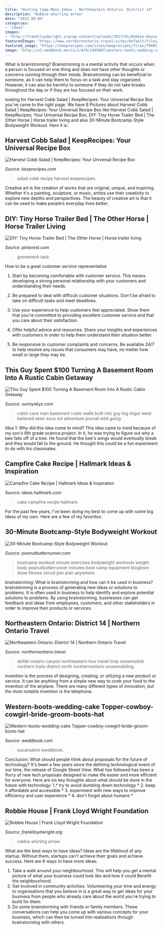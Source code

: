 ```yaml
---
title: "Hunting Camp Menu Ideas - Northeastern Ontario: District 14"
description: "Robbie whirling arrow"
date: "2022-09-05"
categories:
- "ideas"
images:
- "http://franklloydwright.org/wp-content/uploads/2017/01/Robbie-House.jpg"
featuredImage: "https://www.northernontario.travel/sites/default/files/styles/cover_proportional/public/229A9485.jpg?itok=jYr-y0wO"
featured_image: "https://keeprecipes.com/sites/keeprecipes/files/79005_1442514603_0.jpg"
image: "http://s3.weddbook.me/t1/2/4/9/2495807/western-boots-wedding-cake-topper-cowboy-cowgirl-bride-groom-boots-hat-rustic-wedding-decor-personalized-country-mr-and-mrs-hunting-horse.jpg"
---
```



What is brainstroming?
Brainstroming is a mental activity that occurs when a person is focused on one thing and does not have other thoughts or concerns running through their minds. Brainstroming can be beneficial to someone, as it can help them to focus on a task and stay organized. However, it can also be harmful to someone if they do not take breaks throughout the day or if they are too focused on their work.

	

		
looking for Harvest Cobb Salad | KeepRecipes: Your Universal Recipe Box you've came to the right page. We have 8 Pictures about Harvest Cobb Salad | KeepRecipes: Your Universal Recipe Box like Harvest Cobb Salad | KeepRecipes: Your Universal Recipe Box, DIY: Tiny Horse Trailer Bed | The Other Horse | Horse trailer living and also 30-Minute Bootcamp-Style Bodyweight Workout. Here it is:
		
    
## Harvest Cobb Salad | KeepRecipes: Your Universal Recipe Box

<img loading=lazy src="https://keeprecipes.com/sites/keeprecipes/files/79005_1442514603_0.jpg" onerror="this.onerror=null;this.src='https://tse1.mm.bing.net/th?id=OIP._P97GVqtou3up5u5WLK2ZQHaLO&amp;pid=15.1';" alt="Harvest Cobb Salad | KeepRecipes: Your Universal Recipe Box">

_Source: keeprecipes.com_

>salad cobb recipe harvest keeprecipes. 

	

Creative art is the creation of works that are original, unique, and inspiring. Whether it's a painting, sculpture, or music, artists use their creativity to explore new depths and perspectives. The beauty of creative art is that it can be used to make people’s everyday lives better.

    
## DIY: Tiny Horse Trailer Bed | The Other Horse | Horse Trailer Living

<img loading=lazy src="https://i.pinimg.com/originals/95/66/b6/9566b6478381899815996aacc0a666aa.jpg" onerror="this.onerror=null;this.src='https://tse1.mm.bing.net/th?id=OIP.wHt8Gnj8xGF8z2OJY0m4twHaLH&amp;pid=15.1';" alt="DIY: Tiny Horse Trailer Bed | The Other Horse | Horse trailer living">

_Source: pinterest.com_

>gooseneck tack. 

	

How to be a great customer service representative
1. Start by becoming comfortable with customer service. This means developing a strong personal relationship with your customers and understanding their needs.
2. Be prepared to deal with difficult customer situations. Don't be afraid to take on difficult tasks and meet deadlines.

3. Use your experience to help customers feel appreciated. Show them that you're committed to providing excellent customer service and that you care about their satisfaction.

4. Offer helpful advice and resources. Share your insights and experiences with customers in order to help them understand their situation better.

5. Be responsive to customer complaints and concerns. Be available 24/7 to help resolve any issues that consumers may have, no matter how small or large they may be.

    
## This Guy Spent $100 Turning A Basement Room Into A Rustic Cabin Getaway

<img loading=lazy src="https://www.sunnyskyz.com/uploads/2014/12/zzo7c-2.jpg" onerror="this.onerror=null;this.src='https://tse2.mm.bing.net/th?id=OIP.msaY3QxUq28eDaiESKf7ewHaFj&amp;pid=15.1';" alt="This Guy Spent $100 Turning A Basement Room Into A Rustic Cabin Getaway">

_Source: sunnyskyz.com_

>cabin cave man basement rustic walls built into guy log imgur west believed seen sous sol adventure journal wild going. 

	

Idea 1: Why did this idea come to mind?
This idea came to mind because of my son's 6th grade science project. In it, he was trying to figure out why a bee falls off of a tree. He found that the bee's wings would eventually break and they would fall to the ground. He thought this could be a fun experiment to do with his classmates.

    
## Campfire Cake Recipe | Hallmark Ideas &amp; Inspiration

<img loading=lazy src="https://ideas.hallmark.com/wp-content/uploads/2016/09/CampfireCake600x600.jpg" onerror="this.onerror=null;this.src='https://tse4.mm.bing.net/th?id=OIP.8ehZCUc1ZrEO-NeHZj_6AQHaHa&amp;pid=15.1';" alt="Campfire Cake Recipe | Hallmark Ideas &amp; Inspiration">

_Source: ideas.hallmark.com_

>cake campfire recipe hallmark. 

	

For the past few years, I've been doing my best to come up with some big ideas of my own. Here are a few of my favorites: 

    
## 30-Minute Bootcamp-Style Bodyweight Workout

<img loading=lazy src="https://www.peanutbutterrunner.com/wp-content/uploads/2016/05/pbr_boocampstyleworkout.png" onerror="this.onerror=null;this.src='https://tse2.mm.bing.net/th?id=OIP.uMotDGU3oDaaKc010Z12ZAHaO0&amp;pid=15.1';" alt="30-Minute Bootcamp-Style Bodyweight Workout">

_Source: peanutbutterrunner.com_

>bootcamp workout minute exercises bodyweight workouts weight body peanutbutterrunner minutes boot camp equipment bloglovin done fitness circuit join plan anywhere. 

	

brainstorming: What is brainstorming and how can it be used in business?
brainstorming is a process of generating new ideas or solutions to problems. It is often used in business to help identify and explore potential solutions to problems. By using brainstorming, businesses can get feedback and ideas from employees, customers, and other stakeholders in order to improve their products or services.

    
## Northeastern Ontario: District 14 | Northern Ontario Travel

<img loading=lazy src="https://www.northernontario.travel/sites/default/files/styles/cover_proportional/public/229A9485.jpg?itok=jYr-y0wO" onerror="this.onerror=null;this.src='https://tse1.mm.bing.net/th?id=OIP.xbWqAJYmW-dqmAPFIqmTkQHaE7&amp;pid=15.1';" alt="Northeastern Ontario: District 14 | Northern Ontario Travel">

_Source: northernontario.travel_

>abitibi ontario canyon northeastern tour travel loop snowmobile northern trails district north northernontario snowmobiling. 

	

Invention is the process of designing, creating, or utilizing a new product or service. It can be anything from a simple new way to cook your food to the invention of the airplane. There are many different types of innovation, but the most notable invention is the telephone.

    
## Western-boots-wedding-cake Topper-cowboy-cowgirl-bride-groom-boots-hat

<img loading=lazy src="http://s3.weddbook.me/t1/2/4/9/2495807/western-boots-wedding-cake-topper-cowboy-cowgirl-bride-groom-boots-hat-rustic-wedding-decor-personalized-country-mr-and-mrs-hunting-horse.jpg" onerror="this.onerror=null;this.src='https://tse1.mm.bing.net/th?id=OIP.V9GhO6LvimMFkKKdw6RrZgHaKb&amp;pid=15.1';" alt="Western-boots-wedding-cake Topper-cowboy-cowgirl-bride-groom-boots-hat">

_Source: weddbook.com_

>oscarsabini weddbook. 

	

Conclusion: What should people think about proposals for the future of technology?
It's been a few years since the defining technological event of our time, the release of Google Street View. What has followed has been a flurry of new tech proposals designed to make life easier and more efficient for everyone. Here are six key thoughts about what should be done in the future with technology: 
1.* try to avoid dumbing down technology *
2. keep it affordable and accessible *
3. experiment with new ways to improve efficiency and user experience *
4. don't forget about humans *

    
## Robbie House | Frank Lloyd Wright Foundation

<img loading=lazy src="http://franklloydwright.org/wp-content/uploads/2017/01/Robbie-House.jpg" onerror="this.onerror=null;this.src='https://tse2.mm.bing.net/th?id=OIP.Ygcyn2Bb52-1ZBPzgmPwqAHaD6&amp;pid=15.1';" alt="Robbie House | Frank Lloyd Wright Foundation">

_Source: franklloydwright.org_

>robbie whirling arrow. 

	

What are the best ways to have ideas?
Ideas are the lifeblood of any startup. Without them, startups can't achieve their goals and achieve success. Here are 8 ways to have more ideas:
1. Take a walk around your neighbourhood. This will help you get a mental picture of what your business could look like and how it could Benefit the neighbourhood.
2. Get involved in community activities. Volunteering your time and energy to organisations that you believe in is a great way to get ideas for your business from people who already care about the world you're trying to build for them. 
3. Do some brainstorming with friends or family members. These conversations can help you come up with various concepts for your business, which can then be turned into realisations through brainstorming with others. 

